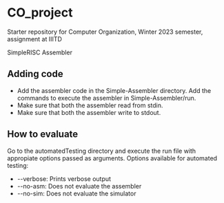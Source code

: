 # CO_project

Starter repository for Computer Organization, Winter 2023 semester, assignment at IIITD

SimpleRISC Assembler 

<h2>Adding code</h2>

* Add the assembler code in the Simple-Assembler directory. Add the commands to execute the assembler in Simple-Assembler/run.
* Make sure that both the assembler read from stdin.
* Make sure that both the assembler write to stdout.

<h2>How to evaluate</h2>

Go to the automatedTesting directory and execute the run file with appropiate options passed as arguments.
Options available for automated testing:
   * --verbose: Prints verbose output
   * --no-asm: Does not evaluate the assembler
   * --no-sim: Does not evaluate the simulator
